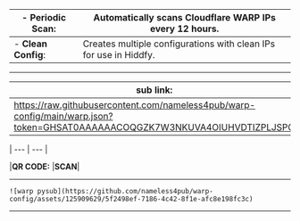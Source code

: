 
| - **Periodic Scan**: | Automatically scans Cloudflare WARP IPs every 12 hours. |
| --- | --- |
| - **Clean Config**: | Creates multiple configurations with clean IPs for use in Hiddfy.|

<hr>

|**sub link:** |**COPY**|
| --- | --- |
| https://raw.githubusercontent.com/nameless4pub/warp-config/main/warp.json?token=GHSAT0AAAAAACOQGZK7W3NKUVA4OIUHVDTIZPLJSPQ |

| --- | --- |

|**QR CODE:** |**SCAN**|

<hr>

    ![warp pysub](https://github.com/nameless4pub/warp-config/assets/125909629/5f2498ef-7186-4c42-8f1e-afc8e198fc3c) 

<hr>

